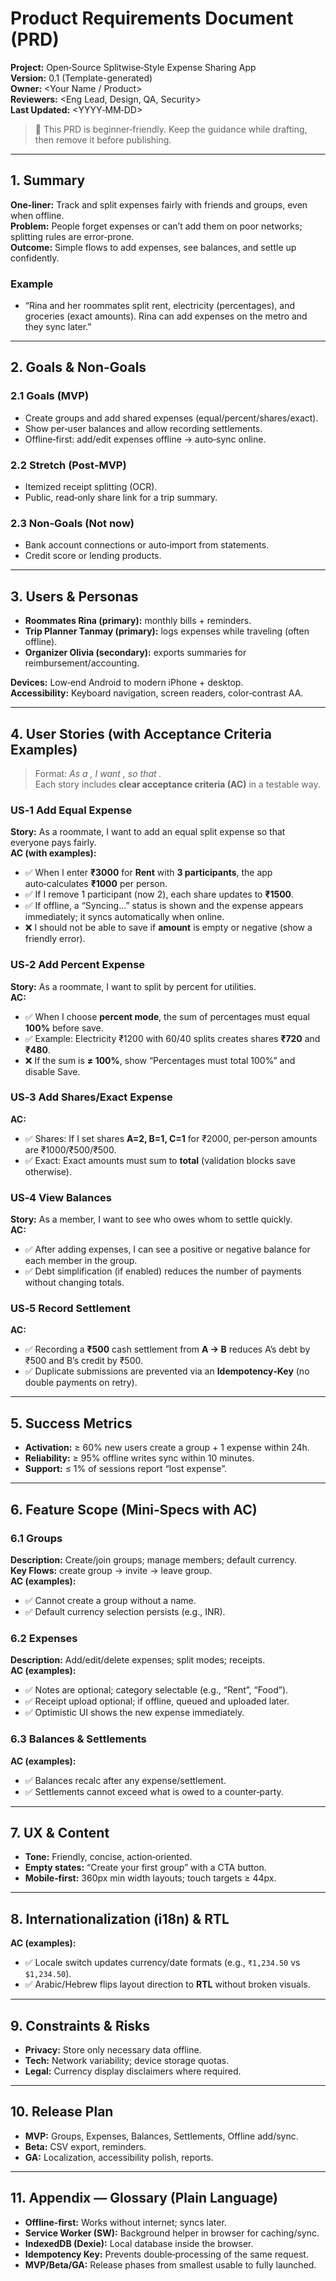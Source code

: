 # Product Requirements Document (PRD)
**Project:** Open‑Source Splitwise‑Style Expense Sharing App  
**Version:** 0.1 (Template-generated)  
**Owner:** <Your Name / Product>  
**Reviewers:** <Eng Lead, Design, QA, Security>  
**Last Updated:** <YYYY‑MM‑DD>

> 🔰 This PRD is beginner‑friendly. Keep the guidance while drafting, then remove it before publishing.

---

## 1. Summary
**One‑liner:** Track and split expenses fairly with friends and groups, even when offline.  
**Problem:** People forget expenses or can’t add them on poor networks; splitting rules are error‑prone.  
**Outcome:** Simple flows to add expenses, see balances, and settle up confidently.

### Example
- “Rina and her roommates split rent, electricity (percentages), and groceries (exact amounts). Rina can add expenses on the metro and they sync later.”

---

## 2. Goals & Non‑Goals
### 2.1 Goals (MVP)
- Create groups and add shared expenses (equal/percent/shares/exact).
- Show per‑user balances and allow recording settlements.
- Offline‑first: add/edit expenses offline → auto‑sync online.

### 2.2 Stretch (Post‑MVP)
- Itemized receipt splitting (OCR).
- Public, read‑only share link for a trip summary.

### 2.3 Non‑Goals (Not now)
- Bank account connections or auto‑import from statements.
- Credit score or lending products.

---

## 3. Users & Personas
- **Roommates Rina (primary):** monthly bills + reminders.
- **Trip Planner Tanmay (primary):** logs expenses while traveling (often offline).
- **Organizer Olivia (secondary):** exports summaries for reimbursement/accounting.

**Devices:** Low‑end Android to modern iPhone + desktop.  
**Accessibility:** Keyboard navigation, screen readers, color‑contrast AA.

---

## 4. User Stories (with Acceptance Criteria Examples)
> Format: *As a <user>, I want <capability>, so that <benefit>.*  
> Each story includes **clear acceptance criteria (AC)** in a testable way.

### US‑1 Add Equal Expense
**Story:** As a roommate, I want to add an equal split expense so that everyone pays fairly.  
**AC (with examples):**
- ✅ When I enter **₹3000** for **Rent** with **3 participants**, the app auto‑calculates **₹1000** per person.
- ✅ If I remove 1 participant (now 2), each share updates to **₹1500**.
- ✅ If offline, a “Syncing…” status is shown and the expense appears immediately; it syncs automatically when online.
- ❌ I should not be able to save if **amount** is empty or negative (show a friendly error).

### US‑2 Add Percent Expense
**Story:** As a roommate, I want to split by percent for utilities.  
**AC:**
- ✅ When I choose **percent mode**, the sum of percentages must equal **100%** before save.
- ✅ Example: Electricity ₹1200 with 60/40 splits creates shares **₹720** and **₹480**.
- ❌ If the sum is **≠ 100%**, show “Percentages must total 100%” and disable Save.

### US‑3 Add Shares/Exact Expense
**AC:**
- ✅ Shares: If I set shares **A=2, B=1, C=1** for ₹2000, per‑person amounts are ₹1000/₹500/₹500.
- ✅ Exact: Exact amounts must sum to **total** (validation blocks save otherwise).

### US‑4 View Balances
**Story:** As a member, I want to see who owes whom to settle quickly.  
**AC:**
- ✅ After adding expenses, I can see a positive or negative balance for each member in the group.
- ✅ Debt simplification (if enabled) reduces the number of payments without changing totals.

### US‑5 Record Settlement
**AC:**
- ✅ Recording a **₹500** cash settlement from **A → B** reduces A’s debt by ₹500 and B’s credit by ₹500.
- ✅ Duplicate submissions are prevented via an **Idempotency‑Key** (no double payments on retry).

---

## 5. Success Metrics
- **Activation:** ≥ 60% new users create a group + 1 expense within 24h.
- **Reliability:** ≥ 95% offline writes sync within 10 minutes.
- **Support:** ≤ 1% of sessions report “lost expense”.

---

## 6. Feature Scope (Mini‑Specs with AC)
### 6.1 Groups
**Description:** Create/join groups; manage members; default currency.  
**Key Flows:** create group → invite → leave group.  
**AC (examples):**
- ✅ Cannot create a group without a name.  
- ✅ Default currency selection persists (e.g., INR).

### 6.2 Expenses
**Description:** Add/edit/delete expenses; split modes; receipts.  
**AC (examples):**
- ✅ Notes are optional; category selectable (e.g., “Rent”, “Food”).  
- ✅ Receipt upload optional; if offline, queued and uploaded later.  
- ✅ Optimistic UI shows the new expense immediately.

### 6.3 Balances & Settlements
**AC (examples):**
- ✅ Balances recalc after any expense/settlement.  
- ✅ Settlements cannot exceed what is owed to a counter‑party.

---

## 7. UX & Content
- **Tone:** Friendly, concise, action‑oriented.  
- **Empty states:** “Create your first group” with a CTA button.  
- **Mobile‑first:** 360px min width layouts; touch targets ≥ 44px.

---

## 8. Internationalization (i18n) & RTL
**AC (examples):**
- ✅ Locale switch updates currency/date formats (e.g., `₹1,234.50` vs `$1,234.50`).  
- ✅ Arabic/Hebrew flips layout direction to **RTL** without broken visuals.

---

## 9. Constraints & Risks
- **Privacy:** Store only necessary data offline.  
- **Tech:** Network variability; device storage quotas.  
- **Legal:** Currency display disclaimers where required.

---

## 10. Release Plan
- **MVP:** Groups, Expenses, Balances, Settlements, Offline add/sync.  
- **Beta:** CSV export, reminders.  
- **GA:** Localization, accessibility polish, reports.

---

## 11. Appendix — Glossary (Plain Language)
- **Offline‑first:** Works without internet; syncs later.  
- **Service Worker (SW):** Background helper in browser for caching/sync.  
- **IndexedDB (Dexie):** Local database inside the browser.  
- **Idempotency Key:** Prevents double‑processing of the same request.  
- **MVP/Beta/GA:** Release phases from smallest usable to fully launched.